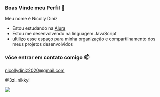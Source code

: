 ### Boas Vinde meu Perfil 💓

Meu nome é Nicolly Diniz

- Estou estudando na [Alura](https://www.alura.com.br)
- Estou me desenvolvendo na linguagem JavaScript
- ultilizo esse espaço para minha organização e compartilhamento dos meus projetos desenvolvidos

### võce entrar em contato comigo 📫

nicollydiniz2020@gmail.com

@3zl_nikkyi

![](https://media.tenor.com/9PsneAmA3UwAAAAM/done-with-this.gif)
